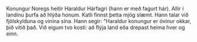 ﻿Konungur Noregs heitir Haraldur Hárfagri (hann er með fagurt hár).
Allir í landinu þurfa að hlýða honum.
Katli finnst þetta mjög slæmt.
Hann talar við fjölskylduna og vinina sína.
Hann segir: "Haraldur konungur er óvinur okkar, þið vitið það.
Við eigum tvo kosti: að flýja land eða drepast heima hver og einn.

